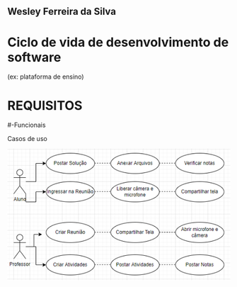 ## Wesley Ferreira da Silva

# Ciclo de vida de desenvolvimento de software

(ex: plataforma de ensino)

# REQUISITOS

#-Funcionais

Casos de uso

![foto](https://github.com/WesFerreira/Bertoti/blob/b7c75613e1b70d1adf67cea734e3509617062b39/Engenharia%20de%20Software/A%C3%A7%C3%B5esFuncionais.png)

